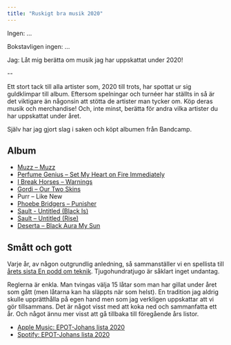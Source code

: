 ```yaml
---
title: "Ruskigt bra musik 2020"
---
```


Ingen:
…

Bokstavligen ingen:
…

Jag: Låt mig berätta om musik jag har uppskattat under 2020!

--

Ett stort tack till alla artister som, 2020 till trots, har spottat ur sig guldklimpar till album. Eftersom spelningar och turnéer har ställts in så är det viktigare än någonsin att stötta de artister man tycker om. Köp deras musik och merchandise! Och, inte minst, berätta för andra vilka artister du har uppskattat under året.

Själv har jag gjort slag i saken och köpt albumen från Bandcamp.

## Album

- [Muzz – Muzz](<https://en.wikipedia.org/wiki/Muzz_(album)>)
- [Perfume Genius – Set My Heart on Fire Immediately](https://en.wikipedia.org/wiki/Set_My_Heart_on_Fire_Immediately)
- [I Break Horses – Warnings](<https://en.wikipedia.org/wiki/Warnings_(I_Break_Horses_album)>)
- [Gordi – Our Two Skins](https://en.wikipedia.org/wiki/Our_Two_Skins)
- Purr – Like New
- [Phoebe Bridgers – Punisher](<https://en.wikipedia.org/wiki/Punisher_(album)>)
- [Sault - Untitled (Black Is)](<https://en.wikipedia.org/wiki/Untitled_(Black_Is)>)
- [Sault – Untitled (Rise)](<https://en.wikipedia.org/wiki/Untitled_(Rise)>)
- [Deserta – Black Aura My Sun](https://deserta.bandcamp.com/album/black-aura-my-sun)

## Smått och gott

Varje år, av någon outgrundlig anledning, så sammanställer vi en spellista till [årets sista En podd om teknik](https://enpoddomteknik.se/s04e15/). Tjugohundratjugo är såklart inget undantag.

Reglerna är enkla. Man tvingas välja 15 låtar som man har gillat under året som gått (men låtarna kan ha släppts när som helst). En tradition jag aldrig skulle upprätthålla på egen hand men som jag verkligen uppskattar att vi gör tillsammans. Det är något visst med att koka ned och sammanfatta ett år. Och något ännu mer visst att gå tillbaka till föregående års listor.

- [Apple Music: EPOT-Johans lista 2020](https://music.apple.com/se/playlist/epot-johans-lista-2020/pl.u-Vd3KCd0jaV)
- [Spotify: EPOT-Johans lista 2020](https://open.spotify.com/playlist/3cP5RjQ0uWqnK7MkyIWo1i)
